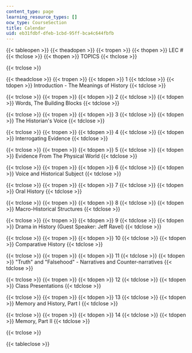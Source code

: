 ```yaml
---
content_type: page
learning_resource_types: []
ocw_type: CourseSection
title: Calendar
uid: eb31fdbf-dfeb-1cbd-95ff-bca4c644fbfb
---
```


{{< tableopen >}}
{{< theadopen >}}
{{< tropen >}}
{{< thopen >}}
LEC #
{{< thclose >}}
{{< thopen >}}
TOPICS
{{< thclose >}}

{{< trclose >}}

{{< theadclose >}}
{{< tropen >}}
{{< tdopen >}}
1
{{< tdclose >}}
{{< tdopen >}}
Introduction - The Meanings of History
{{< tdclose >}}

{{< trclose >}}
{{< tropen >}}
{{< tdopen >}}
2
{{< tdclose >}}
{{< tdopen >}}
Words, The Building Blocks
{{< tdclose >}}

{{< trclose >}}
{{< tropen >}}
{{< tdopen >}}
3
{{< tdclose >}}
{{< tdopen >}}
The Historian's Voice
{{< tdclose >}}

{{< trclose >}}
{{< tropen >}}
{{< tdopen >}}
4
{{< tdclose >}}
{{< tdopen >}}
Interrogating Evidence
{{< tdclose >}}

{{< trclose >}}
{{< tropen >}}
{{< tdopen >}}
5
{{< tdclose >}}
{{< tdopen >}}
Evidence From The Physical World
{{< tdclose >}}

{{< trclose >}}
{{< tropen >}}
{{< tdopen >}}
6
{{< tdclose >}}
{{< tdopen >}}
Voice and Historical Subject
{{< tdclose >}}

{{< trclose >}}
{{< tropen >}}
{{< tdopen >}}
7
{{< tdclose >}}
{{< tdopen >}}
Oral History
{{< tdclose >}}

{{< trclose >}}
{{< tropen >}}
{{< tdopen >}}
8
{{< tdclose >}}
{{< tdopen >}}
Macro-Historical Structures
{{< tdclose >}}

{{< trclose >}}
{{< tropen >}}
{{< tdopen >}}
9
{{< tdclose >}}
{{< tdopen >}}
Drama in History (Guest Speaker: Jeff Ravel)
{{< tdclose >}}

{{< trclose >}}
{{< tropen >}}
{{< tdopen >}}
10
{{< tdclose >}}
{{< tdopen >}}
Comparative History
{{< tdclose >}}

{{< trclose >}}
{{< tropen >}}
{{< tdopen >}}
11
{{< tdclose >}}
{{< tdopen >}}
"Truth" and "Falsehood" - Narratives and Counter-narratives
{{< tdclose >}}

{{< trclose >}}
{{< tropen >}}
{{< tdopen >}}
12
{{< tdclose >}}
{{< tdopen >}}
Class Presentations
{{< tdclose >}}

{{< trclose >}}
{{< tropen >}}
{{< tdopen >}}
13
{{< tdclose >}}
{{< tdopen >}}
Memory and History, Part I
{{< tdclose >}}

{{< trclose >}}
{{< tropen >}}
{{< tdopen >}}
14
{{< tdclose >}}
{{< tdopen >}}
Memory, Part II
{{< tdclose >}}

{{< trclose >}}

{{< tableclose >}}